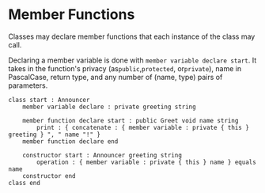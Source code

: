 # Member Functions

Classes may declare member functions that each instance of the class may call.

Declaring a member variable is done with `member variable declare start`. It takes in the function's privacy \(as`public`,`protected`, or`private`\), name in PascalCase, return type, and any number of \(name, type\) pairs of parameters. 

```
class start : Announcer
    member variable declare : private greeting string

    member function declare start : public Greet void name string
        print : { concatenate : { member variable : private { this } greeting } ", " name "!" }
    member function declare end
    
    constructor start : Announcer greeting string
        operation : { member variable : private { this } name } equals name
    constructor end
class end
```



